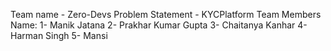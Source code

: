 Team name - Zero-Devs
Problem Statement - KYCPlatform
Team Members Name:
1- Manik Jatana
2- Prakhar Kumar Gupta
3- Chaitanya Kanhar
4- Harman Singh
5- Mansi
